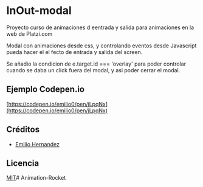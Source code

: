 # InOut-modal

Proyecto curso de animaciones d eentrada y salida para animaciones en la web de Platzi.com

Modal con animaciones desde css, y controlando eventos desde Javascript pueda hacer el el fecto de entrada y salida del screen.

Se añadio la condicion de e.target.id === 'overlay' para poder controlar cuando se daba un click fuera del modal, y asi poder cerrar el modal.


## Ejemplo Codepen.io

[https://codepen.io/emilio0/pen/jLpqNx](https://codepen.io/emilio0/pen/jLpqNx)

## Créditos

- [Emilio Hernandez](https://www.linkedin.com/in/emilio-rafael-hernandez-perez-3a8bb540/)

## Licencia

[MIT](https://opensource.org/licenses/MIT)# Animation-Rocket